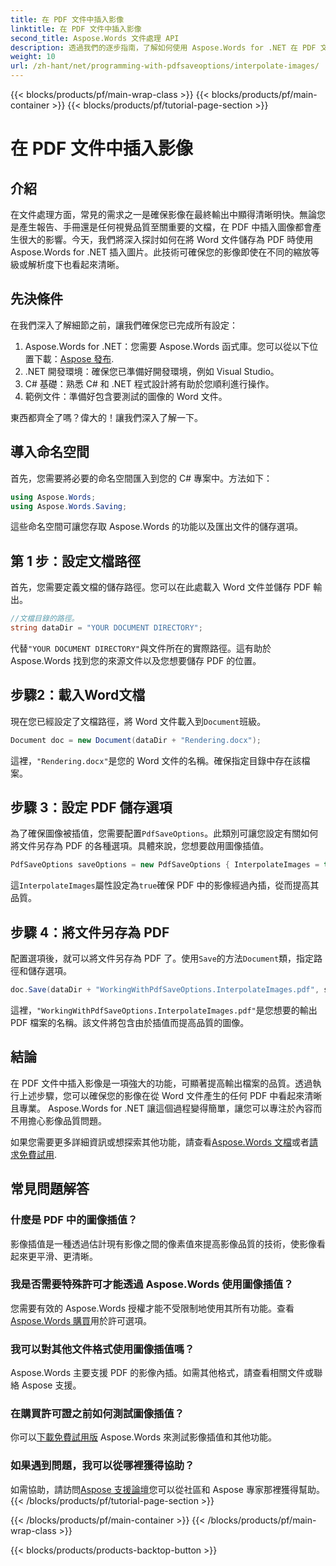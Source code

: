 ```yaml
---
title: 在 PDF 文件中插入影像
linktitle: 在 PDF 文件中插入影像
second_title: Aspose.Words 文件處理 API
description: 透過我們的逐步指南，了解如何使用 Aspose.Words for .NET 在 PDF 文件中插入影像。輕鬆提升 PDF 的影像品質。
weight: 10
url: /zh-hant/net/programming-with-pdfsaveoptions/interpolate-images/
---
```


{{< blocks/products/pf/main-wrap-class >}}
{{< blocks/products/pf/main-container >}}
{{< blocks/products/pf/tutorial-page-section >}}

# 在 PDF 文件中插入影像

## 介紹

在文件處理方面，常見的需求之一是確保影像在最終輸出中顯得清晰明快。無論您是產生報告、手冊還是任何視覺品質至關重要的文檔，在 PDF 中插入圖像都會產生很大的影響。今天，我們將深入探討如何在將 Word 文件儲存為 PDF 時使用 Aspose.Words for .NET 插入圖片。此技術可確保您的影像即使在不同的縮放等級或解析度下也看起來清晰。

## 先決條件

在我們深入了解細節之前，讓我們確保您已完成所有設定：

1.  Aspose.Words for .NET：您需要 Aspose.Words 函式庫。您可以從以下位置下載：[Aspose 發布](https://releases.aspose.com/words/net/).
2. .NET 開發環境：確保您已準備好開發環境，例如 Visual Studio。
3. C# 基礎：熟悉 C# 和 .NET 程式設計將有助於您順利進行操作。
4. 範例文件：準備好包含要測試的圖像的 Word 文件。

東西都齊全了嗎？偉大的！讓我們深入了解一下。

## 導入命名空間

首先，您需要將必要的命名空間匯入到您的 C# 專案中。方法如下：

```csharp
using Aspose.Words;
using Aspose.Words.Saving;
```

這些命名空間可讓您存取 Aspose.Words 的功能以及匯出文件的儲存選項。

## 第 1 步：設定文檔路徑

首先，您需要定義文檔的儲存路徑。您可以在此處載入 Word 文件並儲存 PDF 輸出。

```csharp
//文檔目錄的路徑。
string dataDir = "YOUR DOCUMENT DIRECTORY";
```

代替`"YOUR DOCUMENT DIRECTORY"`與文件所在的實際路徑。這有助於 Aspose.Words 找到您的來源文件以及您想要儲存 PDF 的位置。

## 步驟2：載入Word文檔

現在您已經設定了文檔路徑，將 Word 文件載入到`Document`班級。

```csharp
Document doc = new Document(dataDir + "Rendering.docx");
```

這裡，`"Rendering.docx"`是您的 Word 文件的名稱。確保指定目錄中存在該檔案。

## 步驟 3：設定 PDF 儲存選項

為了確保圖像被插值，您需要配置`PdfSaveOptions`。此類別可讓您設定有關如何將文件另存為 PDF 的各種選項。具體來說，您想要啟用圖像插值。

```csharp
PdfSaveOptions saveOptions = new PdfSaveOptions { InterpolateImages = true };
```

這`InterpolateImages`屬性設定為`true`確保 PDF 中的影像經過內插，從而提高其品質。

## 步驟 4：將文件另存為 PDF

配置選項後，就可以將文件另存為 PDF 了。使用`Save`的方法`Document`類，指定路徑和儲存選項。

```csharp
doc.Save(dataDir + "WorkingWithPdfSaveOptions.InterpolateImages.pdf", saveOptions);
```

這裡，`"WorkingWithPdfSaveOptions.InterpolateImages.pdf"`是您想要的輸出 PDF 檔案的名稱。該文件將包含由於插值而提高品質的圖像。

## 結論

在 PDF 文件中插入影像是一項強大的功能，可顯著提高輸出檔案的品質。透過執行上述步驟，您可以確保您的影像在從 Word 文件產生的任何 PDF 中看起來清晰且專業。 Aspose.Words for .NET 讓這個過程變得簡單，讓您可以專注於內容而不用擔心影像品質問題。

如果您需要更多詳細資訊或想探索其他功能，請查看[Aspose.Words 文檔](https://reference.aspose.com/words/net/)或者[請求免費試用](https://releases.aspose.com/).

## 常見問題解答

### 什麼是 PDF 中的圖像插值？

影像插值是一種透過估計現有影像之間的像素值來提高影像品質的技術，使影像看起來更平滑、更清晰。

### 我是否需要特殊許可才能透過 Aspose.Words 使用圖像插值？

您需要有效的 Aspose.Words 授權才能不受限制地使用其所有功能。查看[Aspose.Words 購買](https://purchase.aspose.com/buy)用於許可選項。

### 我可以對其他文件格式使用圖像插值嗎？

Aspose.Words 主要支援 PDF 的影像內插。如需其他格式，請查看相關文件或聯絡 Aspose 支援。

### 在購買許可證之前如何測試圖像插值？

你可以[下載免費試用版](https://releases.aspose.com/) Aspose.Words 來測試影像插值和其他功能。

### 如果遇到問題，我可以從哪裡獲得協助？

如需協助，請訪問[Aspose 支援論壇](https://forum.aspose.com/c/words/8)您可以從社區和 Aspose 專家那裡獲得幫助。
{{< /blocks/products/pf/tutorial-page-section >}}

{{< /blocks/products/pf/main-container >}}
{{< /blocks/products/pf/main-wrap-class >}}

{{< blocks/products/products-backtop-button >}}
